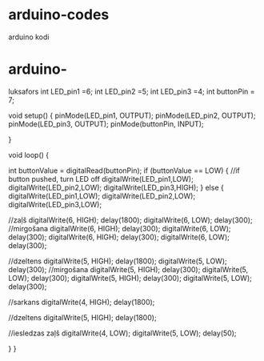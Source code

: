 # arduino-codes
arduino kodi


# arduino-
luksafors
int LED_pin1 =6;
 int LED_pin2 =5;
 int LED_pin3 =4;
 int buttonPin = 7;

void setup()
{
 pinMode(LED_pin1, OUTPUT);
 pinMode(LED_pin2, OUTPUT);
 pinMode(LED_pin3, OUTPUT);
 pinMode(buttonPin, INPUT);
 
}

void loop() 
{
  
  int buttonValue = digitalRead(buttonPin);
  if (buttonValue == LOW)
   {
    //if button pushed, turn LED off
    digitalWrite(LED_pin1,LOW);
    digitalWrite(LED_pin2,LOW);
    digitalWrite(LED_pin3,HIGH);
   }
   else
   {
    digitalWrite(LED_pin1,LOW);
    digitalWrite(LED_pin2,LOW);
    digitalWrite(LED_pin3,LOW);
    
    
  //zaļš
 digitalWrite(6, HIGH);
 delay(1800);
 digitalWrite(6, LOW);
 delay(300);
  //mirgošana
  digitalWrite(6, HIGH);
 delay(300);
 digitalWrite(6, LOW);
 delay(300);
 digitalWrite(6, HIGH);
 delay(300);
 digitalWrite(6, LOW);
 delay(300); 

//dzeltens
 digitalWrite(5, HIGH);
 delay(1800);
 digitalWrite(5, LOW);
 delay(300);
 //mirgošana
  digitalWrite(5, HIGH);
 delay(300);
 digitalWrite(5, LOW);
 delay(300);
  digitalWrite(5, HIGH);
 delay(300);
 digitalWrite(5, LOW);
 delay(300);
 
  
//sarkans
 digitalWrite(4, HIGH);
 delay(1800);

//dzeltens
 digitalWrite(5, HIGH);
 delay(1800);

 //iesledzas zaļš
 digitalWrite(4, LOW);
 digitalWrite(5, LOW);
 delay(50);

  }
}

